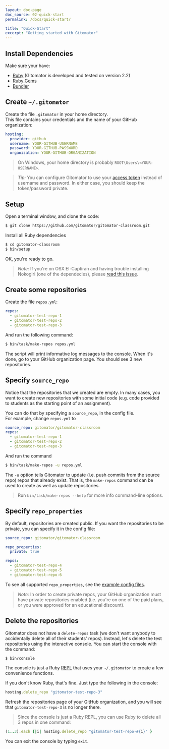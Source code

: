 ```yaml
---
layout: doc-page
doc_source: 02-quick-start
permalink: /docs/quick-start/

title: "Quick-Start"
excerpt: "Getting started with Gitomator"
---
```


## Install Dependencies

Make sure your have:

* [Ruby](https://www.ruby-lang.org/en/downloads/) (Gitomator is developed and tested on version 2.2)
* [Ruby Gems](https://rubygems.org/pages/download)
* [Bundler](http://bundler.io/)


## Create `~/.gitomator`

Create the file `.gitomator` in your home directory.      
This file contains your credentials and the name of your GitHub organization:

```yaml
hosting:
  provider: github
  username: YOUR-GITHUB-USERNAME
  password: YOUR-GITHUB-PASSWORD
  organization: YOUR-GITHUB-ORGANIZATION
```

 > On Windows, your home directory is probably `ROOT\Users\<YOUR-USERNAME>`.

 > _Tip:_ You can configure Gitomator to use your [access token](https://github.com/blog/1509-personal-api-tokens)
   instead of username and password. In either case, you should keep the token/password
   private.

## Setup

Open a terminal window, and clone the code:

```bash
$ git clone https://github.com/gitomator/gitomator-classroom.git
```

Install all Ruby dependencies

```bash
$ cd gitomator-classroom
$ bin/setup
```

OK, you're ready to go.

 > *Note:* If you're on OSX El-Captiran and having trouble installing Nokogiri (one of the dependecies), please [read this issue](https://github.com/gitomator/gitomator-classroom/issues/6).

## Create some repositories

Create the file `repos.yml`:

```yaml
repos:
  - gitomator-test-repo-1
  - gitomator-test-repo-2
  - gitomator-test-repo-3
```

And run the following command:

```sh
$ bin/task/make-repos repos.yml
```

The script will print informative log messages to the console.
When it's done, go to your GitHub organization page.
You should see 3 new repositories.

## Specify `source_repo`

Notice that the repositories that we created are empty.
In many cases, you want to create new repositories with some initial code (e.g.
code provided to students as the starting point of an assignment).

You can do that by specifying a `source_repo`, in the config file.        
For example, change `repos.yml` to

```yaml
source_repo: gitomator/gitomator-classroom
repos:
  - gitomator-test-repo-1
  - gitomator-test-repo-2
  - gitomator-test-repo-3
```

And run the command

```sh
$ bin/task/make-repos -u repos.yml
```

The `-u` option tells Gitomator to update (i.e. push commits from the source
repo) repos that already exist. That is, the `make-repos` command can be used to
create as well as update repositories.

 > Run `bin/task/make-repos --help` for more info command-line options.


## Specify `repo_properties`

By default, repositories are created public.
If you want the repositories to be private, you can specify it in the config file:

```yaml
source_repo: gitomator/gitomator-classroom

repo_properties:
  private: true

repos:
  - gitomator-test-repo-4
  - gitomator-test-repo-5
  - gitomator-test-repo-6
```

To see all supported `repo_properties`, see the [example config files](/docs/classroom/config-files).

 > _Note:_ In order to create private repos, your GitHub organization must have
 private repositories enabled (i.e. you're on one of the paid plans, or you were
 approved for an educational discount).

## Delete the repositories

Gitomator does not have a `delete-repos` task (we don't want anybody to
accidentally delete all of their students' repos). Instead, let's delete the test repositories using the interactive console. You can start the console with the command:

```sh
$ bin/console
```

The console is just a Ruby [REPL](https://en.wikipedia.org/wiki/Read%E2%80%93eval%E2%80%93print_loop)
that uses your `~/.gitomator` to create a few convenience functions.

If you don't know Ruby, that's fine. Just type the following in the console:

```ruby
hosting.delete_repo "gitomator-test-repo-3"
```

Refresh the repositories page of your GitHub organization, and you will see that
`gitomator-test-repo-3` is no longer there.

 > Since the console is just a Ruby REPL, you can use Ruby to delete all 3 repos
in one command:
```ruby
(1..3).each {|i| hosting.delete_repo "gitomator-test-repo-#{i}" }
```

You can exit the console by typing `exit`.
